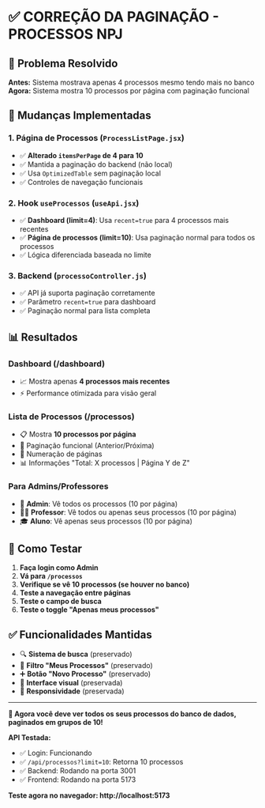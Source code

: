 # ✅ CORREÇÃO DA PAGINAÇÃO - PROCESSOS NPJ

## 🎯 Problema Resolvido

**Antes:** Sistema mostrava apenas 4 processos mesmo tendo mais no banco  
**Agora:** Sistema mostra 10 processos por página com paginação funcional

## 🔧 Mudanças Implementadas

### **1. Página de Processos (`ProcessListPage.jsx`)**
- ✅ **Alterado `itemsPerPage` de 4 para 10**
- ✅ Mantida a paginação do backend (não local)
- ✅ Usa `OptimizedTable` sem paginação local
- ✅ Controles de navegação funcionais

### **2. Hook `useProcessos` (`useApi.jsx`)**
- ✅ **Dashboard (limit=4)**: Usa `recent=true` para 4 processos mais recentes
- ✅ **Página de processos (limit=10)**: Usa paginação normal para todos os processos
- ✅ Lógica diferenciada baseada no limite

### **3. Backend (`processoController.js`)**
- ✅ API já suporta paginação corretamente
- ✅ Parâmetro `recent=true` para dashboard
- ✅ Paginação normal para lista completa

## 📊 Resultados

### **Dashboard (/dashboard)**
- 📈 Mostra apenas **4 processos mais recentes**
- ⚡ Performance otimizada para visão geral

### **Lista de Processos (/processos)**
- 📋 Mostra **10 processos por página**
- 🔄 Paginação funcional (Anterior/Próxima)
- 🔢 Numeração de páginas
- 📊 Informações "Total: X processos | Página Y de Z"

### **Para Admins/Professores**
- 👑 **Admin**: Vê todos os processos (10 por página)
- 👨‍🏫 **Professor**: Vê todos ou apenas seus processos (10 por página)
- 🎓 **Aluno**: Vê apenas seus processos (10 por página)

## 🧪 Como Testar

1. **Faça login como Admin**
2. **Vá para `/processos`**
3. **Verifique se vê 10 processos (se houver no banco)**
4. **Teste a navegação entre páginas**
5. **Teste o campo de busca**
6. **Teste o toggle "Apenas meus processos"**

## ✅ Funcionalidades Mantidas

- 🔍 **Sistema de busca** (preservado)
- 👤 **Filtro "Meus Processos"** (preservado)
- ➕ **Botão "Novo Processo"** (preservado)
- 🎨 **Interface visual** (preservada)
- 📱 **Responsividade** (preservada)

---

**🎉 Agora você deve ver todos os seus processos do banco de dados, paginados em grupos de 10!**

**API Testada:**
- ✅ Login: Funcionando
- ✅ `/api/processos?limit=10`: Retorna 10 processos
- ✅ Backend: Rodando na porta 3001
- ✅ Frontend: Rodando na porta 5173

**Teste agora no navegador: http://localhost:5173**
